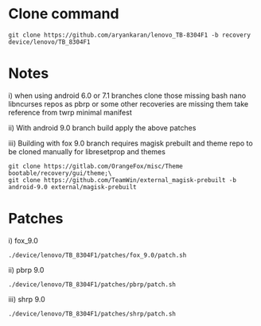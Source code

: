 # Clone command

```
git clone https://github.com/aryankaran/lenovo_TB-8304F1 -b recovery device/lenovo/TB_8304F1
```

# Notes
i) when using android 6.0 or 7.1 branches clone those missing bash nano libncurses repos as pbrp or some other recoveries are missing them
take reference from twrp minimal manifest

ii) With android 9.0 branch build apply the above patches

iii) Building with fox 9.0 branch requires magisk prebuilt and theme repo to be cloned manually for libresetprop and themes
```
git clone https://gitlab.com/OrangeFox/misc/Theme bootable/recovery/gui/theme;\
git clone https://github.com/TeamWin/external_magisk-prebuilt -b android-9.0 external/magisk-prebuilt
```

# Patches
i) fox_9.0
```
./device/lenovo/TB_8304F1/patches/fox_9.0/patch.sh
```

ii) pbrp 9.0
```
./device/lenovo/TB_8304F1/patches/pbrp/patch.sh
```

iii) shrp 9.0
```
./device/lenovo/TB_8304F1/patches/shrp/patch.sh
```

